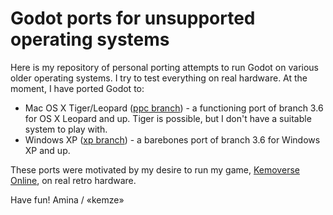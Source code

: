 # Godot ports for unsupported operating systems

Here is my repository of personal porting attempts to run Godot on various older operating systems. I try to test everything on real hardware. At the moment, I have ported Godot to:

- Mac OS X Tiger/Leopard ([ppc branch](../../tree/ppc)) - a functioning port of branch 3.6 for OS X Leopard and up. Tiger is possible, but I don't have a suitable system to play with.
- Windows XP ([xp branch](../../tree/xp)) - a barebones port of branch 3.6 for Windows XP and up.

These ports were motivated by my desire to run my game, [Kemoverse Online](https://kemze.net), on real retro hardware.

Have fun! Amina / «kemze»
